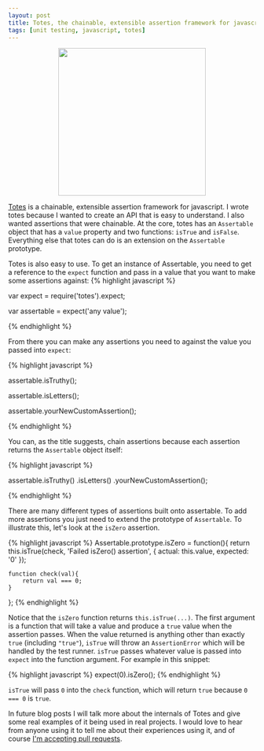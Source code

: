 ```yaml
---
layout: post
title: Totes, the chainable, extensible assertion framework for javascript
tags: [unit testing, javascript, totes]
---
```


<div>
<img src="http://i.imgur.com/aQkjwqR.png" width="300" height="auto" align="center" hspace="12" style="display:block;margin:auto;" /></div>

[Totes](http://github.com/z3roshot/totes) is a chainable, extensible assertion framework for javascript.
I wrote totes because I wanted to create an API that is easy to understand. I also wanted assertions that were chainable. At the core, totes has an `Assertable` object that has a `value` property and two functions: `isTrue` and `isFalse`. Everything else that totes can do is an extension on the `Assertable` prototype.

Totes is also easy to use. To get an instance of Assertable, you need to get a reference to the `expect` function and pass in a value that you want to make some assertions against: 
{% highlight javascript %}

var expect = require('totes').expect;

var assertable = expect('any value');

{% endhighlight %}

From there you can make any assertions you need to against the value you passed into `expect`:

{% highlight javascript %}

assertable.isTruthy();

assertable.isLetters();

assertable.yourNewCustomAssertion();

{% endhighlight %}

You can, as the title suggests, chain assertions because each assertion returns the `Assertable` object itself:

{% highlight javascript %}

assertable.isTruthy()
	.isLetters()
	.yourNewCustomAssertion();

{% endhighlight %}

There are many different types of assertions built onto assertable. To add more assertions you just need to extend the prototype of `Assertable`. To illustrate this, let's look at the `isZero` assertion.

{% highlight javascript %}
Assertable.prototype.isZero = function(){
	return this.isTrue(check, 'Failed isZero() assertion', {
		actual: this.value,
		expected: '0'
	});
	
	function check(val){
		return val === 0;
	}
};
{% endhighlight %}

Notice that the `isZero` function returns `this.isTrue(...)`. The first argument is a function that will take a value and produce a `true` value when the assertion passes. When the value returned is anything other than exactly `true` (including `"true"`), `isTrue` will throw an `AssertionError` which will be handled by the test runner. `isTrue` passes whatever value is passed into `expect` into the function argument. For example in this snippet:

{% highlight javascript %}
expect(0).isZero();
{% endhighlight %}

`isTrue` will pass `0` into the `check` function, which will return `true` because `0 === 0` is `true`.

In future blog posts I will talk more about the internals of Totes and give some real examples of it being used in real projects. I would love to hear from anyone using it to tell me about their experiences using it, and of course [I'm accepting pull requests](http://github.com/z3roshot/totes).
